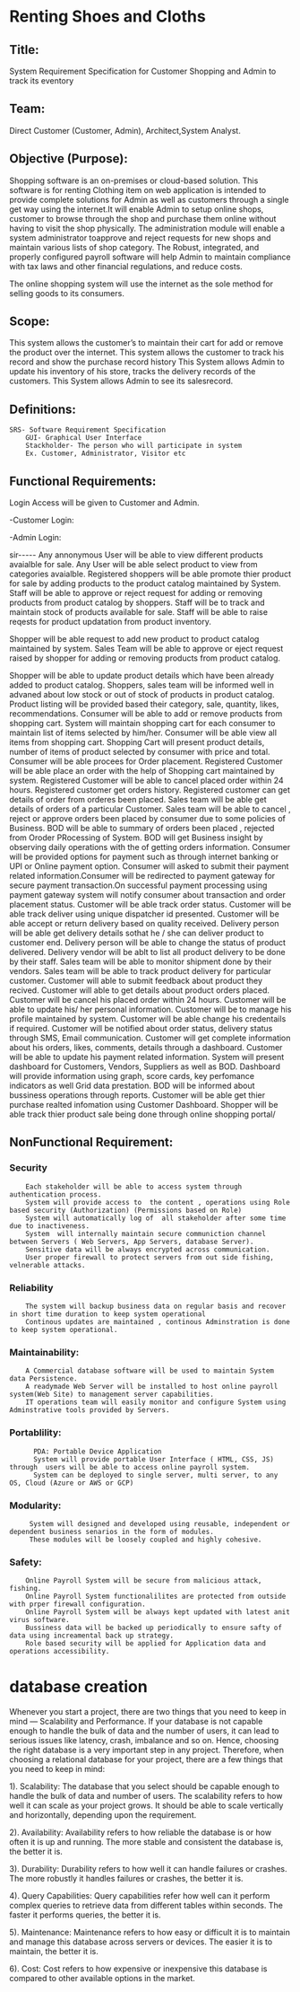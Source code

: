 # Renting Shoes and Cloths

## Title:
System Requirement Specification for Customer Shopping and Admin to track its eventory 

## Team: 
Direct Customer (Customer, Admin), Architect,System Analyst.

## Objective (Purpose):
Shopping software is an on-premises or cloud-based solution. This software is for renting Clothing item on web application is intended to provide complete solutions for Admin as well as customers through a single get way using the internet.It will enable Admin to setup online shops, customer to browse through the shop and purchase them online without having to visit the shop physically. The administration module will enable a system administrator toapprove and reject requests for new shops and maintain various lists of shop category. The Robust, integrated, and properly configured payroll software will  help Admin to maintain compliance with tax laws and other financial regulations, and reduce costs.

The online shopping system will use the internet as the sole method for selling goods to its consumers.

## Scope:
This system allows the customer’s to maintain their cart for add or remove the product over the internet.
This system allows the customer to track his record and show the purchase record history
This System allows Admin to update his inventory of his store, tracks the delivery records of the customers.
This System allows Admin to see its salesrecord.


## Definitions:
	
	SRS- Software Requirement Specification
        GUI- Graphical User Interface
        Stackholder- The person who will participate in system
        Ex. Customer, Administrator, Visitor etc

## Functional Requirements:

Login Access will be given to Customer and Admin.

-Customer Login:



-Admin Login:



sir-----
Any annonymous User will be able to view different products avaialble for sale. Any User will be able select product to view from categories avaialble. Registered shoppers will be able promote thier product for sale by adding products to the product catalog maintained by System. Staff will be able to approve or reject request for adding or removing products from product catalog by shoppers. Staff will be to track and maintain stock of products available for sale. Staff will be able to raise reqests for product updatation from product inventory.

Shopper will be able request to add new product to product catalog maintained by system. Sales Team will be able to approve or eject request raised by shopper for adding or removing products from product catalog.

Shopper will be able to update product details which have been already added to product catalog. Shoppers, sales team will be informed well in advaned about low stock or out of stock of products in product catalog. Product listing will be provided based their category, sale, quantity, likes, recommendations. Consumer will be able to add or remove products from shopping cart. System will maintain shopping cart for each consumer to maintain list of items selected by him/her. Consumer will be able view all items from shopping cart. Shopping Cart will present product details, number of items of product selected by consumer with price and total. Consumer will be able procees for Order placement. Registered Customer will be able place an order with the help of Shopping cart maintained by system. Registered Customer will be able to cancel placed order within 24 hours. Registered customer get orders history. Registered customer can get details of order from orderes been placed. Sales team will be able get details of orders of a particular Customer. Sales team will be able to cancel , reject or approve orders been placed by consumer due to some policies of Business. BOD will be able to summary of orders been placed , rejected from Oroder PRocessing of System. BOD will get Business insight by observing daily operations with the of getting orders information. Consumer will be provided options for payment such as through internet banking or UPI or Online payment option. Consumer will asked to submit their payment related information.Consumer will be redirected to payment gateway for secure payment transaction.On successful payment processing using payment gateway system will notify consumer about transaction and order placement status. Customer will be able track order status. Customer will be able track deliver using unique dispatcher id presented. Customer will be able accept or return delivery based on quality received. Delivery person will be able get delivery details sothat he / she can deliver product to customer end. Delivery person will be able to change the status of product delivered. Delivery vendor will be ablt to list all product delivery to be done by their staff. Sales team will be able to monitor shipment done by their vendors. Sales team will be able to track product delivery for particular customer. Customer will able to submit feedback about product they recived. Customer will able to get details about product orders placed. Customer will be cancel his placed order within 24 hours. Customer will be able to update his/ her personal information. Customer will be to manage his profile maintained by system. Customer will be able change his credentails if required. Customer will be notified about order status, delivery status through SMS, Email communication. Customer will get complete information about his orders, likes, comments, details through a dashboard. Customer will be able to update his payment related information. System will present dashboard for Customers, Vendors, Suppliers as well as BOD. Dashboard will provide information using graph, score cards, key perfomance indicators as well Grid data prestation. BOD will be informed about bussiness operations through reports. Customer will be able get thier purchase realted infomation using Customer Dashboard. Shopper will be able track thier product sale being done through online shopping portal/





## NonFunctional Requirement:

### Security
		Each stakeholder will be able to access system through authentication process.		
		System will provide access to  the content , operations using Role based security (Authorization) (Permissions based on Role)
		System will automatically log of  all stakeholder after some time due to inactiveness.
		System  will internally maintain secure communiction channel between Servers ( Web Servers, App Servers, database Server).
		Sensitive data will be always encrypted across communication.
		User proper firewall to protect servers from out side fishing, velnerable attacks.


### Reliability
		The system will backup business data on regular basis and recover in short time duration to keep system operational
		Continous updates are maintained , continous Adminstration is done to keep system operational.

### Maintainability:
		A Commercial database software will be used to maintain System data Persistence.
		A readymade Web Server will be installed to host online payroll system(Web Site) to management server capabilities.
		IT operations team will easily monitor and configure System using Adminstrative tools provided by Servers.

### Portablility:
		  PDA: Portable Device Application
		  System will provide portable User Interface ( HTML, CSS, JS) through  users will be able to access online payroll system.
		  System can be deployed to single server, multi server, to any OS, Cloud (Azure or AWS or GCP)

### Modularity:
		 System will designed and developed using reusable, independent or dependent business senarios in the form of modules.
		 These modules will be loosely coupled and highly cohesive.
	
### Safety:
		
		Online Payroll System will be secure from malicious attack, fishing.
		Online Payroll System functionalilites are protected from outside with prper firewall configuration.
		Online Payroll System will be always kept updated with latest anit virus software.
		Bussiness data will be backed up periodically to ensure safty of data using increamental back up strategy.
		Role based security will be applied for Application data and operations accessibility.
		




# database creation


Whenever you start a project, there are two things that you need to keep in mind — Scalability and Performance.
If your database is not capable enough to handle the bulk of data and the number of users, it can lead to serious issues like latency, crash, imbalance and so on. Hence, choosing the right database is a very important step in any project.
Therefore, when choosing a relational database for your project, there are a few things that you need to keep in mind:

1). Scalability: The database that you select should be capable enough to handle the bulk of data and number of users. The scalability refers to how well it can scale as your project grows. It should be able to scale vertically and horizontally, depending upon the requirement.

2). Availability: Availability refers to how reliable the database is or how often it is up and running. The more stable and consistent the database is, the better it is.

3). Durability: Durability refers to how well it can handle failures or crashes. The more robustly it handles failures or crashes, the better it is.

4). Query Capabilities: Query capabilities refer how well can it perform complex queries to retrieve data from different tables within seconds. The faster it performs queries, the better it is.

5). Maintenance: Maintenance refers to how easy or difficult it is to maintain and manage this database across servers or devices. The easier it is to maintain, the better it is.

6). Cost: Cost refers to how expensive or inexpensive this database is compared to other available options in the market.
